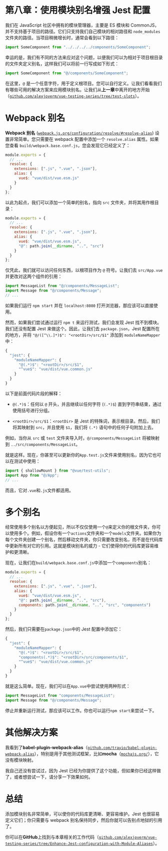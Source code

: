 # 第八章：使用模块别名增强 Jest 配置

我们在 JavaScript 社区中拥有的模块管理器，主要是 ES 模块和 CommonJS，并不支持基于项目的路径。它们只支持我们自己模块的相对路径和 `node_modules` 文件夹的路径。当项目稍微增长时，通常会看到以下路径：

```js
import SomeComponent from "../../../../components/SomeComponent";
```

幸运的是，我们有不同的方法来应对这个问题，以便我们可以为相对于项目根目录的文件夹定义别名，这样我们可以将前一行写成如下形式：

```js
import SomeComponent from "@/components/SomeComponent";
```

在这里，`@` 是一个任意字符，用于定义根项目。您可以自行定义。让我们看看我们有哪些可用的解决方案来应用模块别名。让我们从**上一章**中离开的地方开始（[`github.com/alexjoverm/vue-testing-series/tree/test-slots`](https://github.com/alexjoverm/vue-testing-series/tree/test-slots)）。

# Webpack 别名

**Webpack 别名** ([`webpack.js.org/configuration/resolve/#resolve-alias`](https://webpack.js.org/configuration/resolve/#resolve-alias)) 设置非常简单。您只需要在 webpack 配置中添加一个 `resolve.alias` 属性。如果您查看 `build/webpack.base.conf.js`，您会发现它已经定义了：

```js
module.exports = {
  // ...
  resolve: {
    extensions: [".js", ".vue", ".json"],
    alias: {
      vue$: "vue/dist/vue.esm.js"
    }
  }
};
```

以此为起点，我们可以添加一个简单的别名，指向 `src` 文件夹，并将其用作根目录：

```js
module.exports = {
  // ...
  resolve: {
    extensions: [".js", ".vue", ".json"],
    alias: {
      vue$: "vue/dist/vue.esm.js",
      "@": path.join(__dirname, "..", "src")
    }
  }
};
```

仅凭此，我们就可以访问任何东西，以根项目作为 `@` 符号。让我们去 `src/App.vue` 并更改对这两个组件的引用：

```js
import MessageList from "@/components/MessageList";
import Message from "@/components/Message";
// ...
```

如果我们运行 `npm start` 并在 `localhost:8080` 打开浏览器，那应该可以直接使用。

然而，如果我们尝试通过运行 `npm t` 来运行测试，我们会发现 Jest 找不到模块。我们还没有配置 Jest 来做这个。因此，让我们去 `package.json`，Jest 配置所在的地方，并将 `"@/([^\\.]*)$": "<rootDir>/src/$1"` 添加到 `moduleNameMapper` 中：

```js
{
  "jest": {
    "moduleNameMapper": {
      "@(.*)$": "<rootDir>/src/$1",
      "^vue$": "vue/dist/vue.common.js"
    }
  }
}
```

以下是前面代码片段的解释：

+   `@(.*)$`：任何以 `@` 开头，并且继续以任何字符 (`(.*)$`) 直到字符串结束，通过使用括号进行分组。

+   `<rootDir>/src/$1`：`<rootDir>` 是 Jest 的特殊词，表示根目录。然后，我们将其映射到 `src`，并且使用 `$1`，我们将 `(.*)` 语句中的任何子句附加上去。

例如，当你从 `src` 或 `test` 文件夹导入时，`@/components/MessageList` 将被映射到 `../src/components/MessageList`。

就是这样。现在，你甚至可以更新你的`App.test.js`文件来使用别名，因为它也可以在测试中使用：

```js
import { shallowMount } from "@vue/test-utils";
import App from "@/App";
// ...
```

而且，它对`.vue`和`.js`文件都适用。

# 多个别名

经常使用多个别名以方便起见，所以不仅仅使用一个`@`来定义你的根文件夹，你可以使用多个。例如，假设你有一个`actions`文件夹和一个`models`文件夹。如果你为每个文件夹创建一个别名，然后移动文件夹，你只需要改变别名，而不是在代码库中更新所有对它的引用。这就是模块别名的威力 - 它们使得你的代码库更容易维护和更清晰。

现在，让我们在`build/webpack.base.conf.js`中添加一个`components`别名：

```js
module.exports = {
  // ...
  resolve: {
    extensions: [".js", ".vue", ".json"],
    alias: {
      vue$: "vue/dist/vue.esm.js",
      "@": path.join(__dirname, "..", "src"),
      components: path.join(__dirname, "..", "src", "components")
    }
  }
};
```

然后，我们只需要在`package.json`中的 Jest 配置中添加它：

```js
{
  "jest": {
    "moduleNameMapper": {
      "@(.*)$": "<rootDir>/src/$1",
      "components(.*)$": "<rootDir>/src/components/$1",
      "^vue$": "vue/dist/vue.common.js"
    }
  }
}
```

就是这么简单。现在，我们可以在`App.vue`中尝试使用两种形式：

```js
import MessageList from "components/MessageList";
import Message from "@/components/Message";
```

停止并重新运行测试，那应该可以工作。你也可以运行`npm start`来尝试一下。

# 其他解决方案

我看到了**babel-plugin-webpack-alias**（[`github.com/trayio/babel-plugin-webpack-alias`](https://github.com/trayio/babel-plugin-webpack-alias)），特别是用于其他测试框架，比如**mocha**（[`mochajs.org/`](https://mochajs.org/)），它没有模块映射。

我自己还没有尝试过，因为 Jest 已经为你提供了这个功能，但如果你已经这样做了，或者想尝试一下，请分享一下效果如何。

# 总结

添加模块别名非常简单，可以使你的代码库更清晰、更容易维护。Jest 也很容易定义它们；你只需要与 webpack 别名保持同步，然后你就可以告别点地狱的引用了。

你可以在**GitHub**上找到与本章相关的工作代码（[`github.com/alexjoverm/vue-testing-series/tree/Enhance-Jest-configuration-with-Module-Aliases`](https://github.com/alexjoverm/vue-testing-series/tree/Enhance-Jest-configuration-with-Module-Aliases)）。
